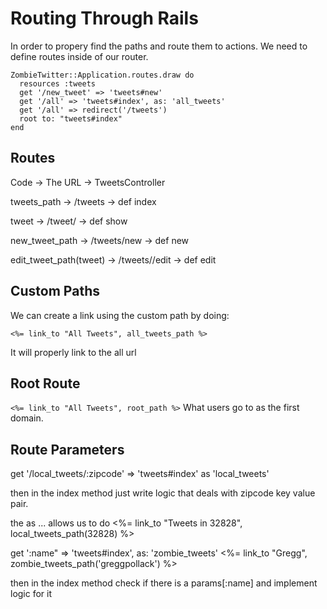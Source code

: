 # Routing Through Rails

In order to propery find the paths and route them to actions. We need to define routes inside of our router.

```
ZombieTwitter::Application.routes.draw do
  resources :tweets
  get '/new_tweet' => 'tweets#new'
  get '/all' => 'tweets#index', as: 'all_tweets'
  get '/all' => redirect('/tweets')
  root to: "tweets#index"
end
```

## Routes

Code -> The URL -> TweetsController

tweets_path -> /tweets -> def index

tweet -> /tweet/<id> -> def show

new_tweet_path -> /tweets/new -> def new

edit_tweet_path(tweet) -> /tweets/<id>/edit -> def edit

## Custom Paths

We can create a link using the custom path by doing:
```
<%= link_to "All Tweets", all_tweets_path %>
```
It will properly link to the all url

## Root Route

```<%= link_to "All Tweets", root_path %>```
What users go to as the first domain.

## Route Parameters

get '/local_tweets/:zipcode' => 'tweets#index' as 'local_tweets'

then in the index method just write logic that deals with zipcode key value pair.

the as ... allows us to do <%= link_to "Tweets in 32828", local_tweets_path(32828) %>

get ':name" => 'tweets#index', as: 'zombie_tweets'
<%= link_to "Gregg", zombie_tweets_path('greggpollack') %>

then in the index method check if there is a params[:name] and implement logic for it
